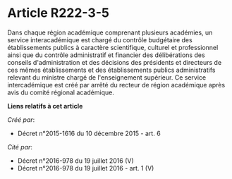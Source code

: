 # Article R222-3-5

Dans chaque région académique comprenant plusieurs académies, un service interacadémique est chargé du contrôle budgétaire
des établissements publics à caractère scientifique, culturel et professionnel ainsi que du contrôle administratif et
financier des délibérations des conseils d'administration et des décisions des présidents et directeurs de ces mêmes
établissements et des établissements publics administratifs relevant du ministre chargé de l'enseignement supérieur. Ce
service intercadémique est créé par arrêté du recteur de région académique après avis du comité régional académique.

**Liens relatifs à cet article**

_Créé par_:

  - Décret n°2015-1616 du 10 décembre 2015 - art. 6

_Cité par_:

  - Décret n°2016-978 du 19 juillet 2016 (V)
  - Décret n°2016-978 du 19 juillet 2016 - art. 1 (V)
